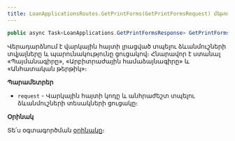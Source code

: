 ```yaml
---
title: LoanApplicationsRoutes.GetPrintForms(GetPrintFormsRequest) մեթոդ
---
```


```c#
public async Task<LoanApplications.GetPrintFormsResponse> GetPrintForms(GetPrintFormsRequest request)
```

Վերադարձնում է վարկային հայտի լրացված տպելու ձևանմուշների տվյալները և պարունակությունը ցուցակով։
Հնարավոր է ստանալ «Պայմանագիրը», «Արբիտրաժային համաձայնագիրը» և «Անհատական թերթիկ»։

**Պարամետրեր**

* `request` - Վարկային հայտի կոդը և անհրաժեշտ տպելու ձևանմուշների տեսակների ցուցակը։

**Օրինակ**

Տե՛ս օգտագործման [օրինակը](../../examples/LoanApplicationsRoutes.md#օրինակ-3)։
